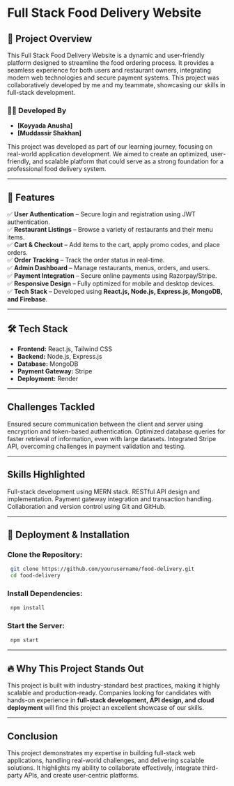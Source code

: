 # Full Stack Food Delivery Website

## 🚀 Project Overview
This Full Stack Food Delivery Website is a dynamic and user-friendly platform designed to streamline the food ordering process. It provides a seamless experience for both users and restaurant owners, integrating modern web technologies and secure payment systems. This project was collaboratively developed by me and my teammate, showcasing our skills in full-stack development.

### 👨‍💻 Developed By
- **[Koyyada Anusha]**
- **[Muddassir Shakhan]**

This project was developed as part of our learning journey, focusing on real-world application development. We aimed to create an optimized, user-friendly, and scalable platform that could serve as a strong foundation for a professional food delivery system.

---

## 📌 Features
✅ **User Authentication** – Secure login and registration using JWT authentication.  
✅ **Restaurant Listings** – Browse a variety of restaurants and their menu items.  
✅ **Cart & Checkout** – Add items to the cart, apply promo codes, and place orders.  
✅ **Order Tracking** – Track the order status in real-time.  
✅ **Admin Dashboard** – Manage restaurants, menus, orders, and users.  
✅ **Payment Integration** – Secure online payments using Razorpay/Stripe.  
✅ **Responsive Design** – Fully optimized for mobile and desktop devices.  
✅ **Tech Stack** – Developed using **React.js, Node.js, Express.js, MongoDB, and Firebase**.

---

## 🛠️ Tech Stack
- **Frontend:** React.js, Tailwind CSS
- **Backend:** Node.js, Express.js
- **Database:** MongoDB
- **Payment Gateway:** Stripe
- **Deployment:** Render

---

## Challenges Tackled
Ensured secure communication between the client and server using encryption and token-based authentication. Optimized database queries for faster retrieval of information, even with large datasets. Integrated Stripe API, overcoming challenges in payment validation and testing.

---

## Skills Highlighted
Full-stack development using MERN stack. RESTful API design and implementation. Payment gateway integration and transaction handling. Collaboration and version control using Git and GitHub.

---

## 🚀 Deployment & Installation
### Clone the Repository:
```bash
 git clone https://github.com/yourusername/food-delivery.git
 cd food-delivery
```

### Install Dependencies:
```bash
 npm install
```

### Start the Server:
```bash
 npm start
```

---

## 🔥 Why This Project Stands Out
This project is built with industry-standard best practices, making it highly scalable and production-ready. Companies looking for candidates with hands-on experience in **full-stack development, API design, and cloud deployment** will find this project an excellent showcase of our skills.

---

## Conclusion
This project demonstrates my expertise in building full-stack web applications, handling real-world challenges, and delivering scalable solutions. It highlights my ability to collaborate effectively, integrate third-party APIs, and create user-centric platforms.


